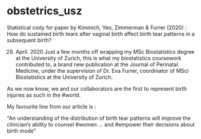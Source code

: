 # obstetrics_usz
Statistical cody for paper by Kimmich, Yeo, Zimmerman &amp; Furrer (2020) : How do sustained birth tears after vaginal birth affect birth tear patterns in a subsequent birth?

28. April. 2020
Just a few months off wrapping my MSc Biostatistics degree at the University of Zurich, this is what my biostatistics coursework contributed to, a brand new publication at the Journal of Perinatal Medicine, under the supervision of Dr. Eva Furrer, coordinator of MSci Biostatistics at the University of Zurich.

As we now know, we and our collaborators are the first to represent birth injuries as such in the #world. 

My favourite line from our article is :

"An understanding of the distribution of birth tear patterns will improve the clinician’s ability to counsel #women ... and #empower their decisions about birth mode" 
